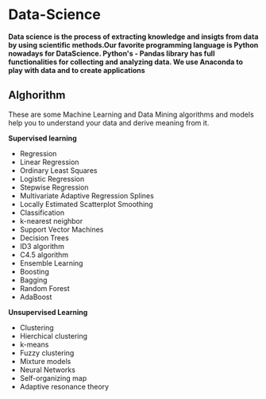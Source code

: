 # Data-Science
**Data science is the process of extracting knowledge and insigts from data by using scientific methods.Our favorite programming language is Python nowadays for DataScience. Python's - Pandas library has full functionalities for collecting and analyzing data. We use Anaconda to play with data and to create applications**

Alghorithm
----------------------------------------------------------------------------------------------------------------------------------------------------------
These are some Machine Learning and Data Mining algorithms and models help you to understand your data and derive meaning from it.

**Supervised learning**

* Regression
* Linear Regression
* Ordinary Least Squares
* Logistic Regression
* Stepwise Regression
* Multivariate Adaptive Regression Splines
* Locally Estimated Scatterplot Smoothing
* Classification
* k-nearest neighbor
* Support Vector Machines
* Decision Trees
* ID3 algorithm
* C4.5 algorithm
* Ensemble Learning
* Boosting
* Bagging
* Random Forest
* AdaBoost


**Unsupervised Learning**
* Clustering
* Hierchical clustering
* k-means
* Fuzzy clustering
* Mixture models
* Neural Networks
* Self-organizing map
* Adaptive resonance theory
